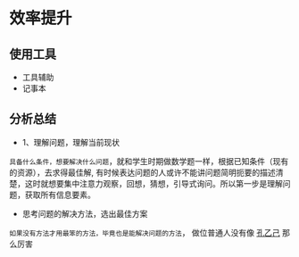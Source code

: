 # 效率提升

## 使用工具
* 工具辅助
* 记事本

## 分析总结

* 1、理解问题，理解当前现状

`具备什么条件，想要解决什么问题`，就和学生时期做数学题一样，根据已知条件（现有的资源），去求得最佳解, 有时候表达问题的人或许不能讲问题简明扼要的描述清楚，这时就想要集中注意力观察，回想，猜想，引导式询问。所以第一步是理解问题，获取所有信息要素。

* 思考问题的解决方法，选出最佳方案

`如果没有方法才用最笨的方法，毕竟也是能解决问题的方法`， 做位普通人没有像  [孔乙己](https://baike.baidu.com/item/%E5%AD%94%E4%B9%99%E5%B7%B1/2262158?fr=aladdin)  那么厉害